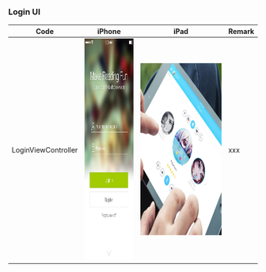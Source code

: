 ### Login UI

|  Code       | iPhone   |  iPad  |  Remark |
| ------      | ------   | ------ |  ------ |
| LoginViewController |  <img src="../Assert/login_iPhone.jpg" width="207" height="448">  |  <img src="../Assert/login_iPad.jpg" width="448" height="348">  | xxx |
